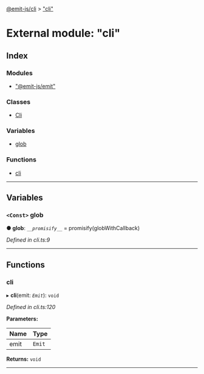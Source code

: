 [@emit-js/cli](../README.md) > ["cli"](../modules/_cli_.md)

# External module: "cli"

## Index

### Modules

* ["@emit-js/emit"](_cli_.__emit_js_emit_.md)

### Classes

* [Cli](../classes/_cli_.cli.md)

### Variables

* [glob](_cli_.md#glob)

### Functions

* [cli](_cli_.md#cli-1)

---

## Variables

<a id="glob"></a>

### `<Const>` glob

**● glob**: *`__promisify__`* =  promisify(globWithCallback)

*Defined in cli.ts:9*

___

## Functions

<a id="cli-1"></a>

###  cli

▸ **cli**(emit: *`Emit`*): `void`

*Defined in cli.ts:120*

**Parameters:**

| Name | Type |
| ------ | ------ |
| emit | `Emit` |

**Returns:** `void`

___

